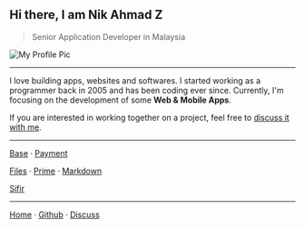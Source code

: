 ## Hi there, I am Nik Ahmad Z
> Senior Application Developer in Malaysia

![My Profile Pic](https://avatars0.githubusercontent.com/u/7868782?v=4&s=160)

***

I love building apps, websites and softwares.
I started working as a programmer back in 2005 and has been coding ever since.
Currently, I'm focusing on the development of some **Web & Mobile Apps**.  

If you are interested in working together on a project, feel free to [discuss it with me][3].

***

[Base](https://nikahmadz.github.io/base) &middot;
[Payment](https://nikahmadz.github.io/pay "See payment options")

[Files](https://nikahmadz.github.io/files) &middot;
[Prime](https://nikahmadz.github.io/prime) &middot;
[Markdown](https://nikahmadz.github.io/md)

[Sifir](https://nikahmadz.github.io/jadual-sifir)


***

[Home][1] &middot; [Github][2] &middot; [Discuss][3]

[1]:https://nikahmadz.github.io
[2]:https://github.com/nikahmadz
[3]:https://github.com/nikahmadz/nikahmadz.github.io/discussions "Go to Discussion Room"
